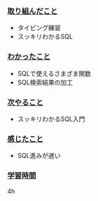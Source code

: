 ### <u>取り組んだこと</u>
- タイピング練習
- スッキリわかるSQL

### <u>わかったこと</u>
- SQLで使えるさまざま関数
- SQL検索結果の加工

### <u>次やること</u>
- スッキリわかるSQL入門

### <u>感じたこと</u>
- SQL進みが遅い

### <u>学習時間</u>
4h